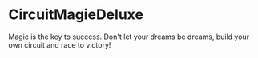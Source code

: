 # CircuitMagieDeluxe
Magic is the key to success. Don't let your dreams be dreams, build your own circuit and race to victory!

